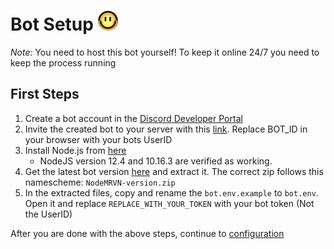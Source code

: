 # **Bot Setup** <img src="https://raw.githubusercontent.com/DarkView/JS-MRVNLFG/master/docs/MRVN.png" height="32">
*Note:* You need to host this bot yourself! To keep it online 24/7 you need to keep the process running

## First Steps
1. Create a bot account in the [Discord Developer Portal](https://discordapp.com/developers/)
2. Invite the created bot to your server with this [link](https://discordapp.com/oauth2/authorize?client_id=BOT_ID&scope=bot&permissions=11281). Replace BOT_ID in your browser with your bots UserID
3. Install Node.js from [here](https://nodejs.org/)
    - NodeJS version 12.4 and 10.16.3 are verified as working.
4. Get the latest bot version [here](https://github.com/DarkView/JS-MRVNLFG/releases) and extract it. The correct zip follows this namescheme: `NodeMRVN-version.zip`
5. In the extracted files, copy and rename the `bot.env.example` to `bot.env`. Open it and replace `REPLACE_WITH_YOUR_TOKEN` with your bot token (Not the UserID)

After you are done with the above steps, continue to [configuration](https://github.com/DarkView/JS-MRVNLFG/blob/master/docs/CONFIG.md)
